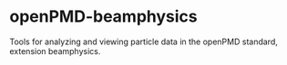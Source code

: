 # openPMD-beamphysics
Tools for analyzing and viewing particle data in the openPMD standard, extension beamphysics.

